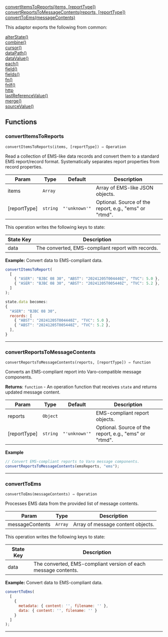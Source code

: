<dl>
<dt>
    <a href="#convertitemstoreports">convertItemsToReports(items, [reportType])</a></dt>
<dt>
    <a href="#convertreportstomessagecontents">convertReportsToMessageContents(reports, [reportType])</a></dt>
<dt>
    <a href="#converttoems">convertToEms(messageContents)</a></dt>
</dl>


This adaptor exports the following from common:
<dl>
<dt>
    <a href="/adaptors/packages/common-docs#alterstate">alterState()</a>
</dt>
<dt>
    <a href="/adaptors/packages/common-docs#combine">combine()</a>
</dt>
<dt>
    <a href="/adaptors/packages/common-docs#cursor">cursor()</a>
</dt>
<dt>
    <a href="/adaptors/packages/common-docs#datapath">dataPath()</a>
</dt>
<dt>
    <a href="/adaptors/packages/common-docs#datavalue">dataValue()</a>
</dt>
<dt>
    <a href="/adaptors/packages/common-docs#each">each()</a>
</dt>
<dt>
    <a href="/adaptors/packages/common-docs#field">field()</a>
</dt>
<dt>
    <a href="/adaptors/packages/common-docs#fields">fields()</a>
</dt>
<dt>
    <a href="/adaptors/packages/common-docs#fn">fn()</a>
</dt>
<dt>
    <a href="/adaptors/packages/common-docs#fnif">fnIf()</a>
</dt>
<dt>
    <a href="/adaptors/packages/common-docs#http">http</a>
</dt>
<dt>
    <a href="/adaptors/packages/common-docs#lastreferencevalue">lastReferenceValue()</a>
</dt>
<dt>
    <a href="/adaptors/packages/common-docs#merge">merge()</a>
</dt>
<dt>
    <a href="/adaptors/packages/common-docs#sourcevalue">sourceValue()</a>
</dt></dl>

## Functions
### convertItemsToReports

<p><code>convertItemsToReports(items, [reportType]) ⇒ Operation</code></p>

Read a collection of EMS-like data records and convert them to a standard EMS report/record format.
Systematically separates report properties from record properties.


| Param | Type | Default | Description |
| --- | --- | --- | --- |
| items | <code>Array</code> |  | Array of EMS-like JSON objects. |
| [reportType] | <code>string</code> | <code>&quot;&#x27;unknown&#x27;&quot;</code> | Optional. Source of the report, e.g., "ems" or "rtmd". |

This operation writes the following keys to state:

| State Key | Description |
| --- | --- |
| data | The converted, EMS-compliant report with records. |

**Example:** Convert data to EMS-compliant data.
```js
convertItemsToReport(
  [
    { "ASER": "BJBC 08 30", "ABST": "20241205T004440Z", "TVC": 5.0 },
    { "ASER": "BJBC 08 30", "ABST": "20241205T005440Z", "TVC": 5.2 },
  ]
);

state.data becomes:
{
  "ASER": "BJBC 08 30",
  records: [
    { "ABST": "20241205T004440Z", "TVC": 5.0 },
    { "ABST": "20241205T005440Z", "TVC": 5.2 },
  ],
}
```

* * *

### convertReportsToMessageContents

<p><code>convertReportsToMessageContents(reports, [reportType]) ⇒ function</code></p>

Converts an EMS-compliant report into Varo-compatible message components.

**Returns**: <code>function</code> - An operation function that receives `state` and returns updated message content.  

| Param | Type | Default | Description |
| --- | --- | --- | --- |
| reports | <code>Object</code> |  | EMS-compliant report objects. |
| [reportType] | <code>string</code> | <code>&quot;&#x27;unknown&#x27;&quot;</code> | Optional. Source of the report, e.g., "ems" or "rtmd". |


**Example**
```js
// Convert EMS-compliant reports to Varo message components.
convertReportsToMessageContents(emsReports, "ems");
```

* * *

### convertToEms

<p><code>convertToEms(messageContents) ⇒ Operation</code></p>

Processes EMS data from the provided list of message contents.


| Param | Type | Description |
| --- | --- | --- |
| messageContents | <code>Array</code> | Array of message content objects. |

This operation writes the following keys to state:

| State Key | Description |
| --- | --- |
| data | The converted, EMS-compliant version of each message contents. |

**Example:** Convert data to EMS-compliant data.
```js
convertToEms(
  [
    {
      metadata: { content: '', filename: '' },
      data: { content: '', filename: '' }
    }
  ]
);
```

* * *


